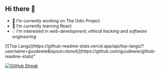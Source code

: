 ## Hi there 👋

- 🔭 I’m currently working on The Odin Project
- 🌱 I’m currently learning React
- 💡 I’m interested in *web-development*, *ethical hacking* and *software engineering*


<picture>
<source
  srcset="https://github-readme-stats.vercel.app/api?username=guudewie&show_icons=true&theme=react"
  media="(prefers-color-scheme: dark)"
/>
<source
  srcset="https://github-readme-stats.vercel.app/api?username=guudewie&show_icons=true"
  media="(prefers-color-scheme: light), (prefers-color-scheme: no-preference)"
/>
[![Top Langs](https://github-readme-stats.vercel.app/api/top-langs/?username=guudewie&layout=donut)](https://github.com/guudewie/github-readme-stats)"


[![GitHub Streak](https://github-readme-streak-stats.herokuapp.com?user=guudewie&theme=react)](https://git.io/streak-stats)
